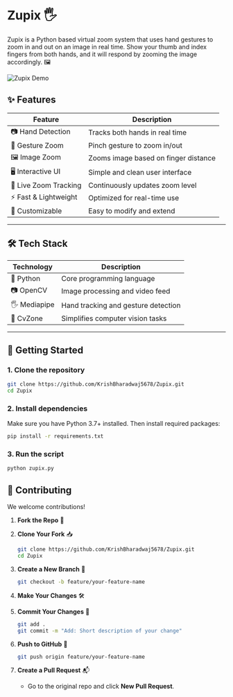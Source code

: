 # Zupix 🖐️

Zupix is a Python based virtual zoom system that uses hand gestures to zoom in and out on an image in real time. Show your thumb and index fingers from both hands, and it will respond by zooming the image accordingly. 🖼️

![Zupix Demo](https://github.com/KrishBharadwaj5678/Zupix/raw/main/ZupixDemo.gif)  

## ✨ Features

| Feature                   | Description                              |
|---------------------------|------------------------------------------|
| 📷 Hand Detection         | Tracks both hands in real time           |
| 🤏 Gesture Zoom           | Pinch gesture to zoom in/out             |
| 🖼️ Image Zoom             | Zooms image based on finger distance     |
| 🖥️ Interactive UI         | Simple and clean user interface          |
| 🔁 Live Zoom Tracking     | Continuously updates zoom level          |
| ⚡ Fast & Lightweight     | Optimized for real-time use              |
| 🧩 Customizable           | Easy to modify and extend                |

---

## 🛠️ Tech Stack

| Technology   | Description                      |
|--------------|----------------------------------|
| 🐍 Python     | Core programming language         |
| 📷 OpenCV     | Image processing and video feed  |
| 🖐️ Mediapipe  | Hand tracking and gesture detection |
| 🧩 CvZone     | Simplifies computer vision tasks |

---

## 🚀 Getting Started

### 1. Clone the repository

```bash
git clone https://github.com/KrishBharadwaj5678/Zupix.git
cd Zupix
````

### 2. Install dependencies

Make sure you have Python 3.7+ installed. Then install required packages:

```bash
pip install -r requirements.txt
```

### 3. Run the script

```bash
python zupix.py
```

## 🤝 Contributing

We welcome contributions!

1. **Fork the Repo** 🍴

2. **Clone Your Fork** 📥
   
   ```bash
   git clone https://github.com/KrishBharadwaj5678/Zupix.git
   cd Zupix
   ````

4. **Create a New Branch** 🌱

   ```bash
   git checkout -b feature/your-feature-name
   ```

5. **Make Your Changes** 🛠️

6. **Commit Your Changes** 💾

   ```bash
   git add .
   git commit -m "Add: Short description of your change"
   ```

7. **Push to GitHub** 🚀

   ```bash
   git push origin feature/your-feature-name
   ```

8. **Create a Pull Request** 📬
    - Go to the original repo and click **New Pull Request**. 
